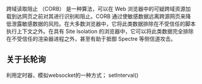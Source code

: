 跨域读取阻止 （CORB） 是一种算法，可以在 Web 浏览器中的可疑跨域资源加载到达网页之前对其进行识别和阻止。CORB 通过使敏感数据远离跨源网页来降低泄露敏感数据的风险。在大多数浏览器中，它将此类数据排除在不受信任的脚本执行上下文之外。在具有 Site Isolation 的浏览器中，它可以将此类数据完全排除在不受信任的渲染器进程之外，甚至有助于抵御 Spectre 等侧信道攻击。

## 关于长轮询
利用定时器，模拟websocket的一种方式；
setInterval()


